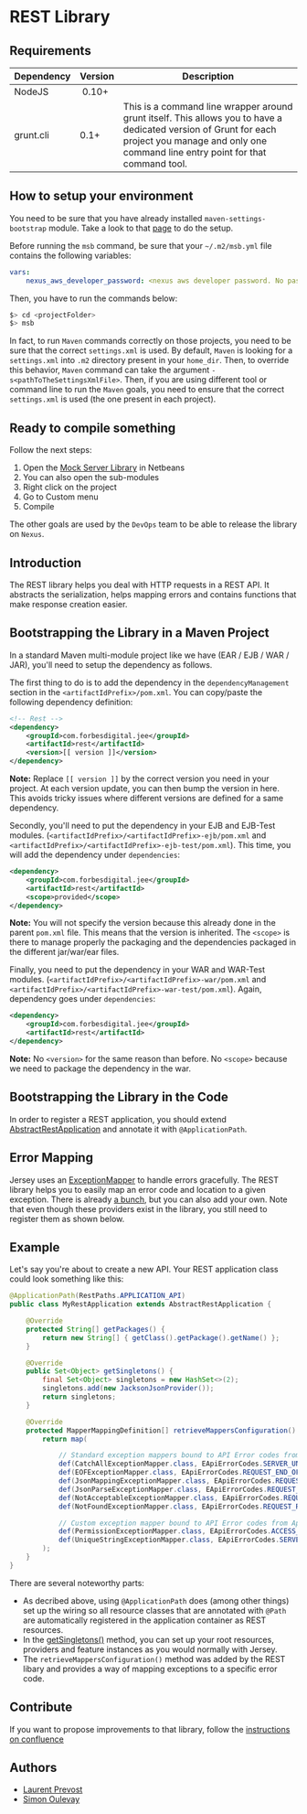 # REST Library

## Requirements

| Dependency | Version | Description |
| ---------- | ------- | ----------- |
| NodeJS | 0.10+ | |
| grunt.cli | 0.1+ | This is a command line wrapper around grunt itself. This allows you to have a dedicated version of Grunt for each project you manage and only one command line entry point for that command tool. |

## How to setup your environment

You need to be sure that you have already installed `maven-settings-bootstrap` module. Take a look to that [page][maven-bootstrap-project] to do the setup.

Before running the `msb` command, be sure that your `~/.m2/msb.yml` file contains the following variables:

```yml
vars:
	nexus_aws_developer_password: <nexus aws developer password. No password? Ask DevOps to get it>
```

Then, you have to run the commands below:

```bash
$> cd <projectFolder>
$> msb
```

In fact, to run `Maven` commands correctly on those projects, you need to be sure that the correct `settings.xml` is used. By default, `Maven` is looking for a `settings.xml` into `.m2` directory present in your `home_dir`. Then, to override this behavior, `Maven` command can take the argument `-s<pathToTheSettingsXmlFile>`. Then, if you are using different tool or command line to run the `Maven` goals, you need to ensure that the correct `settings.xml` is used (the one present in each project).

## Ready to compile something

Follow the next steps:

1. Open the [Mock Server Library][project-repo] in Netbeans
2. You can also open the sub-modules
3. Right click on the project
4. Go to Custom menu
5. Compile

The other goals are used by the `DevOps` team to be able to release the library on `Nexus`.

## Introduction

The REST library helps you deal with HTTP requests in a REST API. It abstracts the serialization, helps mapping
errors and contains functions that make response creation easier.


## Bootstrapping the Library in a Maven Project

In a standard Maven multi-module project like we have (EAR / EJB / WAR / JAR), you'll need to setup the dependency as
follows.

The first thing to do is to add the dependency in the `dependencyManagement` section in the `<artifactIdPrefix>/pom.xml`.
You can copy/paste the following dependency definition:

```xml
<!-- Rest -->
<dependency>
	<groupId>com.forbesdigital.jee</groupId>
	<artifactId>rest</artifactId>
	<version>[[ version ]]</version>
</dependency>
```

**Note:** Replace `[[ version ]]` by the correct version you need in your project. At each version update, you can then
bump the version in here. This avoids tricky issues where different versions are defined for a same dependency.

Secondly, you'll need to put the dependency in your EJB and EJB-Test modules. (`<artifactIdPrefix>/<artifactIdPrefix>-ejb/pom.xml`
and `<artifactIdPrefix>/<artifactIdPrefix>-ejb-test/pom.xml`). This time, you will add the dependency under
`dependencies`:

```xml
<dependency>
	<groupId>com.forbesdigital.jee</groupId>
	<artifactId>rest</artifactId>
	<scope>provided</scope>
</dependency>
```

**Note:** You will not specify the version because this already done in the parent `pom.xml` file. This means that the
version is inherited. The `<scope>` is there to manage properly the packaging and the dependencies packaged in the
different jar/war/ear files.

Finally, you need to put the dependency in your WAR and WAR-Test modules. (`<artifactIdPrefix>/<artifactIdPrefix>-war/pom.xml`
and `<artifactIdPrefix>/<artifactIdPrefix>-war-test/pom.xml`). Again, dependency goes under `dependencies`:

```xml
<dependency>
	<groupId>com.forbesdigital.jee</groupId>
	<artifactId>rest</artifactId>
</dependency>
```

**Note:** No `<version>` for the same reason than before. No `<scope>` because we need to package the dependency in the
war.


## Bootstrapping the Library in the Code

In order to register a REST application, you should extend [AbstractRestApplication][AbstractRestApplication] and
annotate it with `@ApplicationPath`.


## Error Mapping

Jersey uses an [ExceptionMapper][ExceptionMapper] to handle errors gracefully. The REST library helps you to easily
map an error code and location to a given exception. There is already [a bunch][providers], but you can also add your
own. Note that even though these providers exist in the library, you still need to register them as shown below.


## Example

Let's say you're about to create a new API. Your REST application class could look something like this:

```java
@ApplicationPath(RestPaths.APPLICATION_API)
public class MyRestApplication extends AbstractRestApplication {

	@Override
	protected String[] getPackages() {
		return new String[] { getClass().getPackage().getName() };
	}

	@Override
	public Set<Object> getSingletons() {
		final Set<Object> singletons = new HashSet<>(2);
		singletons.add(new JacksonJsonProvider());
		return singletons;
	}

	@Override
	protected MapperMappingDefinition[] retrieveMappersConfiguration() {
		return map(

			// Standard exception mappers bound to API Error codes from App
			def(CatchAllExceptionMapper.class, EApiErrorCodes.SERVER_UNEXPECTED),
			def(EOFExceptionMapper.class, EApiErrorCodes.REQUEST_END_OF_INPUT),
			def(JsonMappingExceptionMapper.class, EApiErrorCodes.REQUEST_BAD_JSON_VALUE_TYPE),
			def(JsonParseExceptionMapper.class, EApiErrorCodes.REQUEST_INVALID_JSON),
			def(NotAcceptableExceptionMapper.class, EApiErrorCodes.REQUEST_UNACCEPTABLE_MEDIA_TYPE),
			def(NotFoundExceptionMapper.class, EApiErrorCodes.REQUEST_RESOURCE_NOT_FOUND),

			// Custom exception mapper bound to API Error codes from App
			def(PermissionExceptionMapper.class, EApiErrorCodes.ACCESS_REQUIRED_PERMISSION_MISSING),
			def(UniqueStringExceptionMapper.class, EApiErrorCodes.SERVER_KEY_GENERATION_FAILED)
		);
	}
}
```

There are several noteworthy parts:

  - As decribed above, using `@ApplicationPath` does (among other things) set up the wiring so all resource classes
    that are annotated with `@Path` are automatically registered in the application container as REST resources.
  - In the [getSingletons()][getSingletons] method, you can set up your root resources, providers and feature instances
    as you would normally with Jersey.
  - The `retrieveMappersConfiguration()` method was added by the REST libary and provides a way of mapping exceptions to
    a specific error code.

## Contribute

If you want to propose improvements to that library, follow the [instructions on confluence][confluence]

## Authors

  - [Laurent Prevost][lprevost]
  - [Simon Oulevay][soulevay]


[AbstractRestApplication]: src/main/java/com/forbesdigital/jee/rest/AbstractRestApplication.java
[ExceptionMapper]: https://jersey.java.net/apidocs/2.11/jersey/javax/ws/rs/ext/ExceptionMapper.html
[getSingletons]: https://jersey.java.net/apidocs/2.11/jersey/javax/ws/rs/core/Application.html#getSingletons()
[providers]: src/main/java/com/forbesdigital/jee/rest/providers
[lprevost]: /users/lprevost
[soulevay]: /users/soulevay
[maven-bootstrap-project]: https://github.com/lotaris/maven-settings-bootstrap
[project-repo]: http://stash.aws.onlotaris.com/projects/LIB/repos/fd-jee-rest/browse
[confluence]: https://lotaris.atlassian.net/wiki/display/FDW/How+to+Work+with+Libraries

